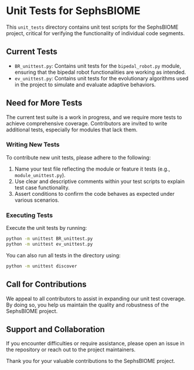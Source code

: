 # Unit Tests for SephsBIOME

This `unit_tests` directory contains unit test scripts for the SephsBIOME project, critical for verifying the functionality of individual code segments.

## Current Tests

- `BR_unittest.py`: Contains unit tests for the `bipedal_robot.py` module, ensuring that the bipedal robot functionalities are working as intended.
- `ev_unittest.py`: Contains unit tests for the evolutionary algorithms used in the project to simulate and evaluate adaptive behaviors.

## Need for More Tests

The current test suite is a work in progress, and we require more tests to achieve comprehensive coverage. Contributors are invited to write additional tests, especially for modules that lack them.

### Writing New Tests

To contribute new unit tests, please adhere to the following:

1. Name your test file reflecting the module or feature it tests (e.g., `module_unittest.py`).
2. Use clear and descriptive comments within your test scripts to explain test case functionality.
3. Assert conditions to confirm the code behaves as expected under various scenarios.

### Executing Tests

Execute the unit tests by running:

```bash
python -m unittest BR_unittest.py
python -m unittest ev_unittest.py
```

You can also run all tests in the directory using:

```bash
python -m unittest discover
```

## Call for Contributions

We appeal to all contributors to assist in expanding our unit test coverage. By doing so, you help us maintain the quality and robustness of the SephsBIOME project.

## Support and Collaboration

If you encounter difficulties or require assistance, please open an issue in the repository or reach out to the project maintainers.

Thank you for your valuable contributions to the SephsBIOME project.
